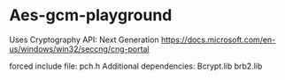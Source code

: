 # Aes-gcm-playground
Uses Cryptography API: Next Generation
https://docs.microsoft.com/en-us/windows/win32/seccng/cng-portal

forced include file: pch.h
Additional dependencies: Bcrypt.lib brb2.lib
